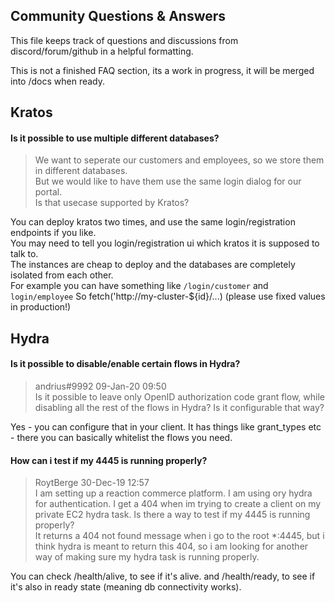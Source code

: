 ## Community Questions & Answers

This file keeps track of questions and discussions from discord/forum/github in a helpful formatting.

This is not a finished FAQ section, its a work in progress, it will be merged into /docs when ready.

## Kratos

#### Is it possible to use multiple different databases?
>We want to seperate our customers and employees, so we store them in different databases.   
>But we would like to have them use the same login dialog for our portal.  
>Is that usecase supported by Kratos?

You can deploy kratos two times, and use the same login/registration endpoints if you like.  
You may need to tell you login/registration ui which kratos it is supposed to talk to.  
The instances are cheap to deploy and the databases are completely isolated from each other.  
For example you can have something like `/login/customer` and `login/employee`
So fetch('http://my-cluster-${id}/...) (please use fixed values in production!)

## Hydra

#### Is it possible to disable/enable certain flows in Hydra?

>andrius#9992 09-Jan-20 09:50    
>Is it possible to leave only OpenID authorization code grant flow, while disabling all the rest of the flows in Hydra? Is it configurable that way?   

Yes - you can configure that in your client.
It has things like grant_types etc - there you can basically whitelist the flows you need.


#### How can i test if my 4445 is running properly?
>RoytBerge 30-Dec-19 12:57  
>I am setting up a reaction commerce platform. I am using ory hydra for authentication. 
I get a 404 when im trying to create a client on my private EC2 hydra task. Is there a way to test if my 4445 is running properly?   
It returns a 404 not found message when i go to the root *:4445, but i think hydra is meant to return this 404, so i am looking for another way of making sure my hydra task is running properly.

You can check /health/alive, to see if it's alive.
and /health/ready, to see if it's also in ready state (meaning db connectivity works).
